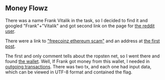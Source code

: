 ## Money Flowz
There was a name Frank Vitalik in the task, so I decided to find it and googled "Frank"+"Vitalik" and got second link on the page for [the reddit user](https://www.reddit.com/user/frankvitalik/). 

There were a link to ["freecoinz ethereum scam"](https://steemit.com/htb/@freecoinz/freecoinz) and an address at [the first post](https://www.reddit.com/user/frankvitalik/comments/goxefp/incredible_scam_giveaway_you_can_get_free_coins/).

The first and only comment tells about the ropsten net, so I went there and found [the wallet](https://ropsten.etherscan.io/address/0x1b3247Cd0A59ac8B37A922804D150556dB837699). Well, If Frank got money from this wallet, I needed in [outgoing transactions](https://ropsten.etherscan.io/txs?a=0x1b3247Cd0A59ac8B37A922804D150556dB837699&f=2).
There was two tx, and each one had input data, which can be viewed in UTF-8 format and contained the flag.
